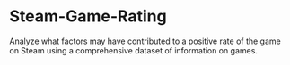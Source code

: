 # Steam-Game-Rating
Analyze what factors may have contributed to a positive rate of the game on Steam using a comprehensive dataset of information on games.
